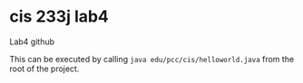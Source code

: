 # cis 233j lab4
Lab4 github

This can be executed by calling `java edu/pcc/cis/helloworld.java` from the root of the project.